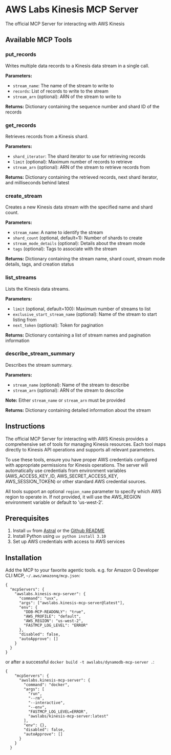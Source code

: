 # AWS Labs Kinesis MCP Server

The official MCP Server for interacting with AWS Kinesis

## Available MCP Tools

### put_records

Writes multiple data records to a Kinesis data stream in a single call.

**Parameters:**
- `stream_name`: The name of the stream to write to
- `records`: List of records to write to the stream
- `stream_arn` (optional): ARN of the stream to write to

**Returns:**
Dictionary containing the sequence number and shard ID of the records

### get_records

Retrieves records from a Kinesis shard.

**Parameters:**
- `shard_iterator`: The shard iterator to use for retrieving records
- `limit` (optional): Maximum number of records to retrieve
- `stream_arn` (optional): ARN of the stream to retrieve records from

**Returns:**
Dictionary containing the retrieved records, next shard iterator, and milliseconds behind latest

### create_stream

Creates a new Kinesis data stream with the specified name and shard count.

**Parameters:**
- `stream_name`: A name to identify the stream
- `shard_count` (optional, default=1): Number of shards to create
- `stream_mode_details` (optional): Details about the stream mode
- `tags` (optional): Tags to associate with the stream

**Returns:**
Dictionary containing the stream name, shard count, stream mode details, tags, and creation status

### list_streams

Lists the Kinesis data streams.

**Parameters:**
- `limit` (optional, default=100): Maximum number of streams to list
- `exclusive_start_stream_name` (optional): Name of the stream to start listing from
- `next_token` (optional): Token for pagination

**Returns:**
Dictionary containing a list of stream names and pagination information

### describe_stream_summary

Describes the stream summary.

**Parameters:**
- `stream_name` (optional): Name of the stream to describe
- `stream_arn` (optional): ARN of the stream to describe

**Note:** Either `stream_name` or `stream_arn` must be provided

**Returns:**
Dictionary containing detailed information about the stream


## Instructions

The official MCP Server for interacting with AWS Kinesis provides a comprehensive set of tools for managing Kinesis resources. Each tool maps directly to Kinesis API operations and supports all relevant parameters.

To use these tools, ensure you have proper AWS credentials configured with appropriate permissions for Kinesis operations. The server will automatically use credentials from environment variables (AWS_ACCESS_KEY_ID, AWS_SECRET_ACCESS_KEY, AWS_SESSION_TOKEN) or other standard AWS credential sources.

All tools support an optional `region_name` parameter to specify which AWS region to operate in. If not provided, it will use the AWS_REGION environment variable or default to 'us-west-2'.

## Prerequisites

1. Install `uv` from [Astral](https://docs.astral.sh/uv/getting-started/installation/) or the [Github README](https://github.com/astral-sh/uv#installation)
2. Install Python using `uv python install 3.10`
3. Set up AWS credentials with access to AWS services

## Installation

Add the MCP to your favorite agentic tools. e.g. for Amazon Q Developer CLI MCP, `~/.aws/amazonq/mcp.json`:

```
{
  "mcpServers": {
    "awslabs.kinesis-mcp-server": {
      "command": "uvx",
      "args": ["awslabs.kinesis-mcp-server@latest"],
      "env": {
        "DDB-MCP-READONLY": "true",
        "AWS_PROFILE": "default",
        "AWS_REGION": "us-west-2",
        "FASTMCP_LOG_LEVEL": "ERROR"
      },
      "disabled": false,
      "autoApprove": []
    }
  }
}
```

or after a successful `docker build -t awslabs/dynamodb-mcp-server .`:

```
{
    "mcpServers": {
      "awslabs.kinesis-mcp-server": {
        "command": "docker",
        "args": [
          "run",
          "--rm",
          "--interactive",
          "--env",
          "FASTMCP_LOG_LEVEL=ERROR",
          "awslabs/kinesis-mcp-server:latest"
        ],
        "env": {},
        "disabled": false,
        "autoApprove": []
      }
    }
  }
```
